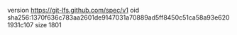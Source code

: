 version https://git-lfs.github.com/spec/v1
oid sha256:1370f636c783aa2601de9147031a70889ad5ff8450c51ca58a93e6201931c107
size 1801
